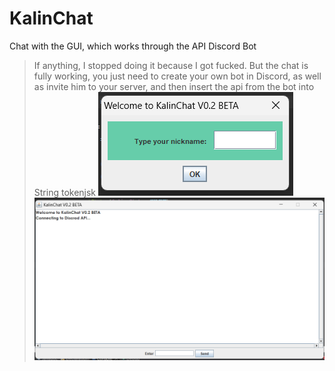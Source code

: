 # KalinChat
Chat with the GUI, which works through the API Discord Bot
>If anything, I stopped doing it because I got fucked. But the chat is fully working, you just need to create your own bot in Discord, as well as invite him to your server, and then insert the api from the bot into String tokenjsk
![Image alt](https://github.com/llyxa05/KalinChat/blob/main/img/img1.png)
![Image alt](https://github.com/llyxa05/KalinChat/blob/main/img/img2.png)
